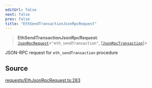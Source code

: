 ```yaml
---
editUrl: false
next: false
prev: false
title: "EthSendTransactionJsonRpcRequest"
---
```


> **EthSendTransactionJsonRpcRequest**: [`JsonRpcRequest`](/reference/jsonrpc/type-aliases/jsonrpcrequest/)\<`"eth_sendTransaction"`, [[`JsonRpcTransaction`](/reference/tevm/procedures-types/type-aliases/jsonrpctransaction/)]\>

JSON-RPC request for `eth_sendTransaction` procedure

## Source

[requests/EthJsonRpcRequest.ts:283](https://github.com/evmts/tevm-monorepo/blob/main/packages/procedures-types/src/requests/EthJsonRpcRequest.ts#L283)
